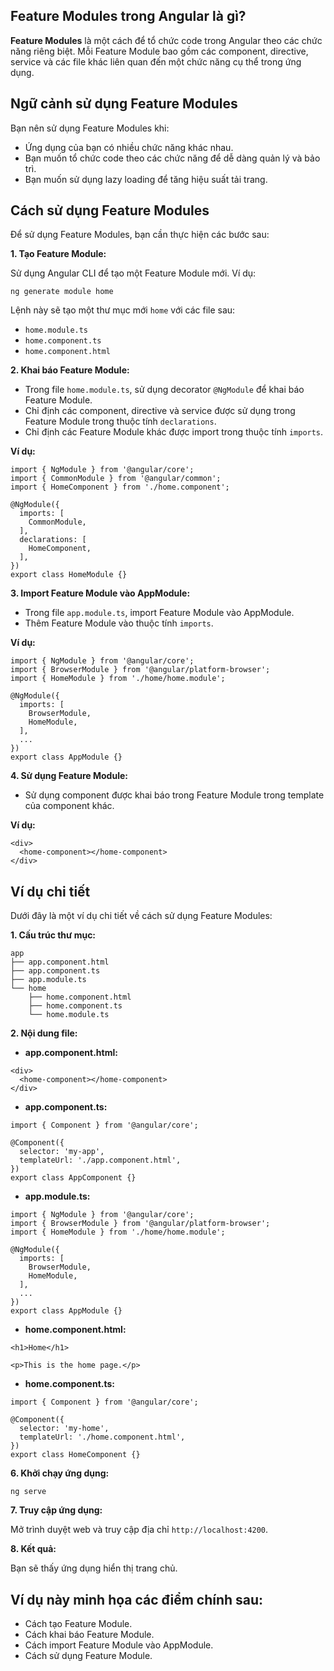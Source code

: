 ## Feature Modules trong Angular là gì?

**Feature Modules** là một cách để tổ chức code trong Angular theo các chức năng riêng biệt. Mỗi Feature Module bao gồm các component, directive, service và các file khác liên quan đến một chức năng cụ thể trong ứng dụng.

## Ngữ cảnh sử dụng Feature Modules

Bạn nên sử dụng Feature Modules khi:

- Ứng dụng của bạn có nhiều chức năng khác nhau.
- Bạn muốn tổ chức code theo các chức năng để dễ dàng quản lý và bảo trì.
- Bạn muốn sử dụng lazy loading để tăng hiệu suất tải trang.

## Cách sử dụng Feature Modules

Để sử dụng Feature Modules, bạn cần thực hiện các bước sau:

**1. Tạo Feature Module:**

Sử dụng Angular CLI để tạo một Feature Module mới. Ví dụ:

```
ng generate module home
```

Lệnh này sẽ tạo một thư mục mới `home` với các file sau:

- `home.module.ts`
- `home.component.ts`
- `home.component.html`

**2. Khai báo Feature Module:**

- Trong file `home.module.ts`, sử dụng decorator `@NgModule` để khai báo Feature Module.
- Chỉ định các component, directive và service được sử dụng trong Feature Module trong thuộc tính `declarations`.
- Chỉ định các Feature Module khác được import trong thuộc tính `imports`.

**Ví dụ:**

```
import { NgModule } from '@angular/core';
import { CommonModule } from '@angular/common';
import { HomeComponent } from './home.component';

@NgModule({
  imports: [
    CommonModule,
  ],
  declarations: [
    HomeComponent,
  ],
})
export class HomeModule {}
```

**3. Import Feature Module vào AppModule:**

- Trong file `app.module.ts`, import Feature Module vào AppModule.
- Thêm Feature Module vào thuộc tính `imports`.

**Ví dụ:**

```
import { NgModule } from '@angular/core';
import { BrowserModule } from '@angular/platform-browser';
import { HomeModule } from './home/home.module';

@NgModule({
  imports: [
    BrowserModule,
    HomeModule,
  ],
  ...
})
export class AppModule {}
```

**4. Sử dụng Feature Module:**

- Sử dụng component được khai báo trong Feature Module trong template của component khác.

**Ví dụ:**

```
<div>
  <home-component></home-component>
</div>
```

## Ví dụ chi tiết

Dưới đây là một ví dụ chi tiết về cách sử dụng Feature Modules:

**1. Cấu trúc thư mục:**

```
app
├── app.component.html
├── app.component.ts
├── app.module.ts
└── home
    ├── home.component.html
    ├── home.component.ts
    └── home.module.ts
```

**2. Nội dung file:**

- **app.component.html:**

```
<div>
  <home-component></home-component>
</div>
```

- **app.component.ts:**

```
import { Component } from '@angular/core';

@Component({
  selector: 'my-app',
  templateUrl: './app.component.html',
})
export class AppComponent {}
```

- **app.module.ts:**

```
import { NgModule } from '@angular/core';
import { BrowserModule } from '@angular/platform-browser';
import { HomeModule } from './home/home.module';

@NgModule({
  imports: [
    BrowserModule,
    HomeModule,
  ],
  ...
})
export class AppModule {}
```

- **home.component.html:**

```
<h1>Home</h1>

<p>This is the home page.</p>
```

- **home.component.ts:**

```
import { Component } from '@angular/core';

@Component({
  selector: 'my-home',
  templateUrl: './home.component.html',
})
export class HomeComponent {}
```

**6. Khởi chạy ứng dụng:**

```
ng serve
```

**7. Truy cập ứng dụng:**

Mở trình duyệt web và truy cập địa chỉ `http://localhost:4200`.

**8. Kết quả:**

Bạn sẽ thấy ứng dụng hiển thị trang chủ.

## Ví dụ này minh họa các điểm chính sau:

- Cách tạo Feature Module.
- Cách khai báo Feature Module.
- Cách import Feature Module vào AppModule.
- Cách sử dụng Feature Module.
